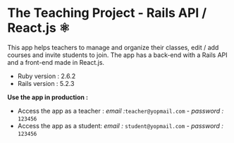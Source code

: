 # The Teaching Project - Rails API / React.js ⚛️

This app helps teachers to manage and organize their classes, edit / add courses and invite students to join. The app has a back-end with a Rails API and a front-end made in React.js.

* Ruby version : 2.6.2
* Rails version : 5.2.3

**Use the app in production :**
* Access the app as a teacher : *email :*`teacher@yopmail.com` - *password :* `123456`
* Access the app as a student: *email :* `student@yopmail.com` - *password :* `123456`
